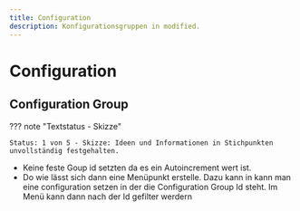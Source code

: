 ```yaml
---
title: Configuration
description: Konfigurationsgruppen in modified.
---
```


# Configuration

## Configuration Group

??? note "Textstatus - Skizze"

    Status: 1 von 5 - Skizze: Ideen und Informationen in Stichpunkten unvollständig festgehalten.

- Keine feste Goup id setzten da es ein Autoincrement wert ist.
- Do wie lässt sich dann eine Menüpunkt erstelle. Dazu kann in kann man eine configuration setzen in der die Configuration Group Id steht. Im Menü kann dann nach der Id gefilter werdern